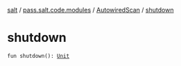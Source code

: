 [salt](../../index.md) / [pass.salt.code.modules](../index.md) / [AutowiredScan](index.md) / [shutdown](./shutdown.md)

# shutdown

`fun shutdown(): `[`Unit`](https://kotlinlang.org/api/latest/jvm/stdlib/kotlin/-unit/index.html)